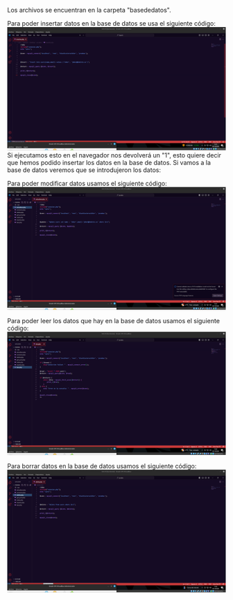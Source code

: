 Los archivos se encuentran en la carpeta "basededatos".

Para poder insertar datos en la base de datos se usa el siguiente código:
![](/Fotos/borrar_actualizar_leer_insertar/insertar.png)
Si ejecutamos esto en el navegador nos devolverá un "1", esto quiere decir que hemos podido insertar los datos en la base de datos.
Si vamos a la base de datos veremos que se introdujeron los datos:


Para poder modificar datos usamos el siguiente código:
![](/Fotos/borrar_actualizar_leer_insertar/actualizar.png)


Para poder leer los datos que hay en la base de datos usamos el siguiente código:
![](/Fotos/borrar_actualizar_leer_insertar/leer.png)

Para borrar datos en la base de datos usamos el siguiente código:
![](/Fotos/borrar_actualizar_leer_insertar/borrar.png)
